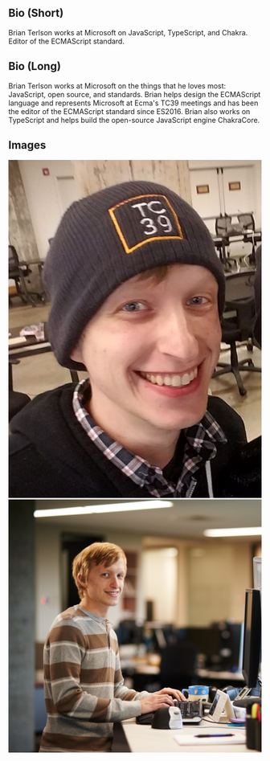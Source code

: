 ## Bio (Short)
Brian Terlson works at Microsoft on JavaScript, TypeScript, and Chakra. Editor of the ECMAScript standard.

## Bio (Long)
Brian Terlson works at Microsoft on the things that he loves most: JavaScript, open source, and standards. Brian helps design the ECMAScript language and represents Microsoft at Ecma's TC39 meetings and has been the editor of the ECMAScript standard since ES2016. Brian also works on TypeScript and helps build the open-source JavaScript engine ChakraCore.

## Images
![Brian wears his TC39 hat](tc39hs.jpg)
![Brian in his natural environment](urhs.jpg)
